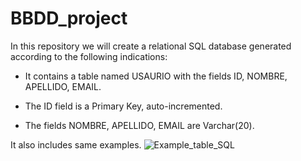 # BBDD_project

In this repository we will create a relational SQL database generated according to the following indications:

- It contains a table named USAURIO with the fields ID, NOMBRE, APELLIDO, EMAIL.

- The ID field is a Primary Key, auto-incremented.

- The fields NOMBRE, APELLIDO, EMAIL are Varchar(20).

It also includes same examples.
![Example_table_SQL](https://github.com/Cristina-Sa/BBDD_project/assets/125372283/20272279-2deb-4b07-ad5e-724422e5879d)


